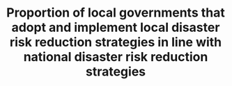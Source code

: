 ---
title: "Proportion  of  local  governments  that  adopt  and  implement  local  disaster  risk  reduction  strategies  in  line  with  national  disaster  risk  reduction  strategies"
permalink: /1-5-4/
sdg_goal: 1
layout: indicator
indicator: "1.5.4"
indicator_variable: 
graph: 
variable_description: 
variable_notes: 
target_id: "1.5"
has_metadata: false
rationale_interpretation: 
goal_meta_link: "http://unstats.un.org/sdgs/files/metadata-compilation/Metadata-Goal-1.pdf"
goal_meta_link_page: 21
indicator_name: "Proportion  of  local  governments  that  adopt  and  implement  local  disaster  risk  reduction  strategies  in  line  with  national  disaster  risk  reduction  strategies"
target: "By  2030,  build  the  resilience  of  the  poor  and  those  in  vulnerable  situations  and  reduce  their  exposure  and  vulnerability  to  climate-related  extreme  events  and  other  economic,  social  and  environmental  shocks  and  disasters."
indicator_definition: 
actual_indicator_available: 
actual_indicator_available_description: 
method_of_computation: ""
comments_and_limitations: 
periodicity: 
time_period: 
unit_of_measure: 
disaggregation_categories: 
disaggregation_geography: 
date_of_national_source_publication: 
date_metadata_updated: 
scheduled_update_by_national_source: 
scheduled_update_by_SDG_team: 
source_agency_staff_name: 
source_agency_staff_email: 
source_agency_survey_dataset: 
source_title: 
source_url: 
source_notes: 
international_and_national_references:
---